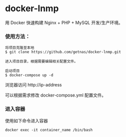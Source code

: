 # docker-lnmp

用 Docker 快速构建 Nginx + PHP + MySQL 开发/生产环境。

### 使用方法：

```
将项目克隆至本地
$ git clone https://github.com/getnas/docker-lnmp.git

进入项目目录，根据需要编辑相关配置文件。

启动项目
$ docker-compose up -d

```

浏览器访问 http://ip-address

可以根据需求修改 docker-compose.yml 配置文件。

### 进入容器

使用如下命令进入容器

```
docker exec -it container_name /bin/bash
```
